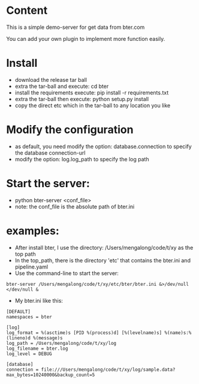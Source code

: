 # Content

This is a simple demo-server for get data from bter.com

You can add your own plugin to implement more function easily.

# Install

* download the release tar ball
* extra the tar-ball and execute: cd bter
* install the requirements execute: pip install -r requirements.txt
* extra the tar-ball then execute: python setup.py install
* copy the direct etc which in the tar-ball to any location you like

# Modify the configuration

* as default, you need modify the option: database.connection to specify the database connection-url
* modify the option: log.log\_path to specify the log path

# Start the server:

* python bter-server \<conf\_file\>
* note: the conf\_file is the absolute path of bter.ini

# examples:

* After install bter, I use the directory: /Users/mengalong/code/t/xy as the top path
* In the top_path, there is the directory 'etc' that contains the bter.ini and pipeline.yaml
* Use the command-line to start the server:
```cython
bter-server /Users/mengalong/code/t/xy/etc/bter/bter.ini &>/dev/null </dev/null &

```

* My bter.ini like this:
```cython
[DEFAULT]
namespaces = bter

[log]
log_format = %(asctime)s [PID %(process)d] [%(levelname)s] %(name)s:%(lineno)d %(message)s
log_path = /Users/mengalong/code/t/xy/log
log_filename = bter.log
log_level = DEBUG

[database]
connection = file:///Users/mengalong/code/t/xy/log/sample.data?max_bytes=10240000&backup_count=5
```


